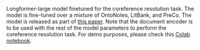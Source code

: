 Longformer-large model finetuned for the coreference resolution task. The model is fine-tuned over a mixture of OntoNotes, LitBank, and PreCo. The model is released as part of [this paper](https://arxiv.org/pdf/2109.09667.pdf). Note that the document encoder is to be used with the rest of the model parameters to perform the coreference resolution task. For demo purposes, please check this [Colab notebook](https://colab.research.google.com/drive/11ejXc1wDqzUxpgRH1nLvqEifAX30Z71_?usp=sharing). 